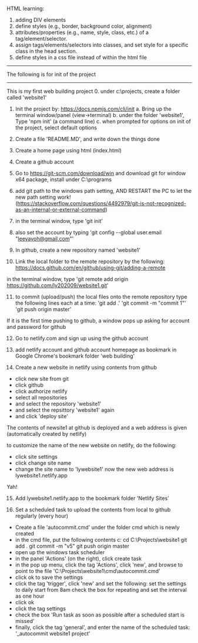 HTML learning:
1. adding DIV elements
2. define styles (e.g., border, background color, alignment)
3. attributes/properties (e.g., name, style, class, etc.) of a tag/element/selector.
4. assign tags/elements/selectors into classes, and set style for a specific class in the head section.
5. define styles in a css file instead of within the html file


*****************************************************
The following is for init of the project 
*****************************************************

This is my first web building project
0. under c:\projects, create a folder called 'website1'

1. Init the project by:
https://docs.npmjs.com/cli/init
a. Bring up the terminal window/panel (view->terminal)
b. under the folder 'website1', Type 'npm init' (a command line)
c. when prompted for options on init of the project, select default options

2. Create a file 'README.MD', and write down the things done

3. Create a home page using html (index.html)

4. Create a github account

5. Go to https://git-scm.com/download/win and download git for window x64 package, install under C:\programs

6. add git path to the windows path setting, AND RESTART the PC to let the new path setting work! 
(https://stackoverflow.com/questions/4492979/git-is-not-recognized-as-an-internal-or-external-command)

7. in the terminal window, type 'git init'

8. also set the account by typing 'git config --global user.email "leeyayoh@gmail.com"'

9. In github, create a new repository named 'website1'

10. Link the local folder to the remote repository by the following:
https://docs.github.com/en/github/using-git/adding-a-remote

in the terminal window, type 'git remote add origin https://github.com/ly202009/website1.git'

11. to commit (upload/push) the local files onto the remote repository
type the following lines each at a time:
'git add .'
'git commit -m "commit 1"'
'git push origin master'

If it is the first time pushing to github, a window pops up asking for account and password for github

12. Go to netlify.com and sign up using the github account

13. add netlify account and github account homepage as bookmark in Google Chrome's bookmark folder 'web building'

14. Create a new website in netlify using contents from github
- click new site from git
- click github
- click authorize netlify
- select all repositories
- and select the repository 'website1'
- and select the repsittory 'website1' again
- and click 'deploy site'

The contents of newsite1 at github is deployed and a web address is given (automatically created by netlify)

to customize the name of the new website on netlify, do the following:
- click site settings
- click change site name
- change the site name to 'lywebsite1'
now the new web address is lywebsite1.netlify.app

Yah!

15. Add lywebsite1.netlify.app to the bookmark folder 'Netlify Sites'

16. Set a scheduled task to upload the contents from local to github regularly (every hour)
- Create a file 'autocommit.cmd' under the folder cmd which is newly created
- in the cmd file, put the following contents
c:
cd C:\Projects\website1
git add .
git commit -m "v5"
git push origin master
- open up the windows task scheduler
- in the panel 'Actions' (on the right), click create task
- in the pop up menu, click the tag 'Actions', click 'new', and browse to point to the file 'C:\Projects\website1\cmd\autocommit.cmd'
- click ok to save the settings
- click the tag 'trigger', click 'new' and set the following:
set the settings to daily
start from 8am
check the box for repeating and set the interval as one hour
- click ok
- click the tag settings
- check the box 'Run task as soon as possible after a scheduled start is missed'
- finally, click the tag 'general', and enter the name of the scheduled task: '_autocommit website1 project'